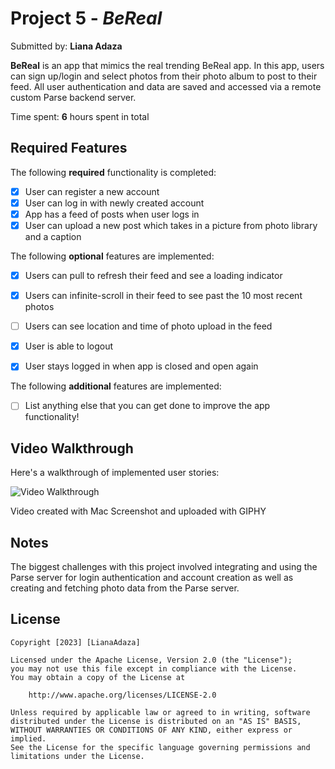 # Project 5 - *BeReal*

Submitted by: **Liana Adaza**

**BeReal** is an app that mimics the real trending BeReal app. In this app, users can sign up/login and select photos from their photo album to post to their feed. All user authentication and data are saved and accessed via a remote custom Parse backend server.

Time spent: **6** hours spent in total

## Required Features

The following **required** functionality is completed:

- [X] User can register a new account
- [X] User can log in with newly created account
- [X] App has a feed of posts when user logs in
- [X] User can upload a new post which takes in a picture from photo library and a caption	
 
The following **optional** features are implemented:

- [X] Users can pull to refresh their feed and see a loading indicator
- [X] Users can infinite-scroll in their feed to see past the 10 most recent photos
- [ ] Users can see location and time of photo upload in the feed	
- [X] User is able to logout
- [X] User stays logged in when app is closed and open again	


The following **additional** features are implemented:

- [ ] List anything else that you can get done to improve the app functionality!

## Video Walkthrough

Here's a walkthrough of implemented user stories:

<img src='https://media4.giphy.com/media/v1.Y2lkPTc5MGI3NjExM2FmZTQ4N2E2YTZiNmFkM2U0ZjA1YmYzOGRkNzY2MTVhNjYxN2I3OCZjdD1n/b7CHKHr9RPQgAVMgoL/giphy.gif' title='Video Walkthrough' width='' alt='Video Walkthrough' />

Video created with Mac Screenshot and uploaded with GIPHY

## Notes

The biggest challenges with this project involved integrating and using the Parse server for login authentication and account creation as well as creating and fetching photo data from the Parse server.

## License

    Copyright [2023] [LianaAdaza]

    Licensed under the Apache License, Version 2.0 (the "License");
    you may not use this file except in compliance with the License.
    You may obtain a copy of the License at

        http://www.apache.org/licenses/LICENSE-2.0

    Unless required by applicable law or agreed to in writing, software
    distributed under the License is distributed on an "AS IS" BASIS,
    WITHOUT WARRANTIES OR CONDITIONS OF ANY KIND, either express or implied.
    See the License for the specific language governing permissions and
    limitations under the License.
